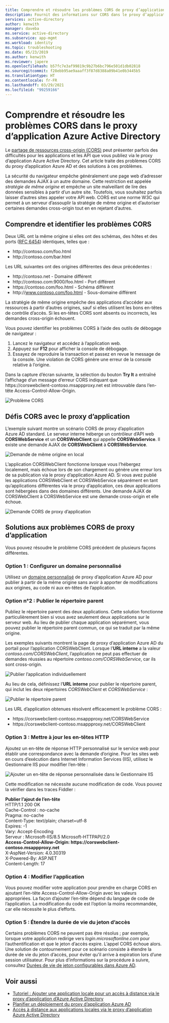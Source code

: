 ```yaml
---
title: Comprendre et résoudre les problèmes CORS de proxy d’application Azure AD
description: Fournit des informations sur CORS dans le proxy d’application Azure AD et la manière d’identifier et de résoudre les problèmes CORS.
services: active-directory
author: kenwith
manager: daveba
ms.service: active-directory
ms.subservice: app-mgmt
ms.workload: identity
ms.topic: troubleshooting
ms.date: 05/23/2019
ms.author: kenwith
ms.reviewer: japere
ms.openlocfilehash: b57fc7e3af99819c9b27b6bc796e501d1db02818
ms.sourcegitcommit: f28ebb95ae9aaaff3f87d8388a09b41e0b3445b5
ms.translationtype: HT
ms.contentlocale: fr-FR
ms.lasthandoff: 03/29/2021
ms.locfileid: "99259166"
---
```

# <a name="understand-and-solve-azure-active-directory-application-proxy-cors-issues"></a>Comprendre et résoudre les problèmes CORS dans le proxy d’application Azure Active Directory

Le [partage de ressources cross-origin (CORS)](https://www.w3.org/TR/cors/) peut présenter parfois des difficultés pour les applications et les API que vous publiez via le proxy d’application Azure Active Directory. Cet article traite des problèmes CORS du proxy d’application Azure AD et des solutions à ces problèmes.

La sécurité du navigateur empêche généralement une page web d’adresser des demandes AJAX à un autre domaine. Cette restriction est appelée *stratégie de même origine* et empêche un site malveillant de lire des données sensibles à partir d’un autre site. Toutefois, vous souhaitez parfois laisser d’autres sites appeler votre API web. CORS est une norme W3C qui permet à un serveur d’assouplir la stratégie de même origine et d’autoriser certaines demandes cross-origin tout en en rejetant d’autres.

## <a name="understand-and-identify-cors-issues"></a>Comprendre et identifier les problèmes CORS

Deux URL ont la même origine si elles ont des schémas, des hôtes et des ports ([RFC 6454](https://tools.ietf.org/html/rfc6454)) identiques, telles que :

-   http:\//contoso.com/foo.html
-   http:\//contoso.com/bar.html

Les URL suivantes ont des origines différentes des deux précédentes :

-   http:\//contoso.net - Domaine différent
-   http:\//contoso.com:9000/foo.html - Port différent
-   https:\//contoso.com/foo.html - Schéma différent
-   http:\//www.contoso.com/foo.html - Sous-domaine différent

La stratégie de même origine empêche des applications d’accéder aux ressources à partir d’autres origines, sauf si elles utilisent les bons en-têtes de contrôle d’accès. Si les en-têtes CORS sont absents ou incorrects, les demandes cross-origin échouent. 

Vous pouvez identifier les problèmes CORS à l’aide des outils de débogage de navigateur :

1. Lancez le navigateur et accédez à l’application web.
1. Appuyez sur **F12** pour afficher la console de débogage.
1. Essayez de reproduire la transaction et passez en revue le message de la console. Une violation de CORS génère une erreur de la console relative à l’origine.

Dans la capture d’écran suivante, la sélection du bouton **Try It** a entraîné l’affichage d’un message d’erreur CORS indiquant que https:\//corswebclient-contoso.msappproxy.net est introuvable dans l’en-tête Access-Control-Allow-Origin.

![Problème CORS](./media/application-proxy-understand-cors-issues/image3.png)

## <a name="cors-challenges-with-application-proxy"></a>Défis CORS avec le proxy d’application

L’exemple suivant montre un scénario CORS de proxy d’application Azure AD standard. Le serveur interne héberge un contrôleur d’API web **CORSWebService** et un **CORSWebClient** qui appelle **CORSWebService**. Il existe une demande AJAX de **CORSWebClient** à **CORSWebService**.

![Demande de même origine en local](./media/application-proxy-understand-cors-issues/image1.png)

L’application CORSWebClient fonctionne lorsque vous l’hébergez localement, mais échoue lors de son chargement ou génère une erreur lors de sa publication via le proxy d’application Azure AD. Si vous avez publié les applications CORSWebClient et CORSWebService séparément en tant qu’applications différentes via le proxy d’application, ces deux applications sont hébergées dans des domaines différents. Une demande AJAX de CORSWebClient à CORSWebService est une demande cross-origin et elle échoue.

![Demande CORS de proxy d’application](./media/application-proxy-understand-cors-issues/image2.png)

## <a name="solutions-for-application-proxy-cors-issues"></a>Solutions aux problèmes CORS de proxy d’application

Vous pouvez résoudre le problème CORS précédent de plusieurs façons différentes.

### <a name="option-1-set-up-a-custom-domain"></a>Option 1 : Configurer un domaine personnalisé

Utilisez un [domaine personnalisé](./application-proxy-configure-custom-domain.md) de proxy d’application Azure AD pour publier à partir de la même origine sans avoir à apporter de modifications aux origines, au code ni aux en-têtes de l’application. 

### <a name="option-2-publish-the-parent-directory"></a>Option n°2 : Publier le répertoire parent

Publiez le répertoire parent des deux applications. Cette solution fonctionne particulièrement bien si vous avez seulement deux applications sur le serveur web. Au lieu de publier chaque application séparément, vous pouvez publier le répertoire parent commun, ce qui se traduit par la même origine.

Les exemples suivants montrent la page de proxy d’application Azure AD du portail pour l’application CORSWebClient.  Lorsque l’**URL interne** a la valeur *contoso.com/CORSWebClient*, l’application ne peut pas effectuer de demandes réussies au répertoire *contoso.com/CORSWebService*, car ils sont cross-origin. 

![Publier l’application individuellement](./media/application-proxy-understand-cors-issues/image4.png)

Au lieu de cela, définissez l’**URL interne** pour publier le répertoire parent, qui inclut les deux répertoires *CORSWebClient* et *CORSWebService* :

![Publier le répertoire parent](./media/application-proxy-understand-cors-issues/image5.png)

Les URL d’application obtenues résolvent efficacement le problème CORS :

- https:\//corswebclient-contoso.msappproxy.net/CORSWebService
- https:\//corswebclient-contoso.msappproxy.net/CORSWebClient

### <a name="option-3-update-http-headers"></a>Option 3 : Mettre à jour les en-têtes HTTP

Ajoutez un en-tête de réponse HTTP personnalisé sur le service web pour établir une correspondance avec la demande d’origine. Pour les sites web en cours d’exécution dans Internet Information Services (IIS), utilisez le Gestionnaire IIS pour modifier l’en-tête :

![Ajouter un en-tête de réponse personnalisée dans le Gestionnaire IIS](./media/application-proxy-understand-cors-issues/image6.png)

Cette modification ne nécessite aucune modification de code. Vous pouvez la vérifier dans les traces Fiddler :

**Publier l’ajout de l’en-tête**\
HTTP/1.1 200 OK\
Cache-Control : no-cache\
Pragma: no-cache\
Content-Type: text/plain; charset=utf-8\
Expires: -1\
Vary: Accept-Encoding\
Serveur :  Microsoft-IIS/8.5 Microsoft-HTTPAPI/2.0\
**Access-Control-Allow-Origin: https\://corswebclient-contoso.msappproxy.net**\
X-AspNet-Version: 4.0.30319\
X-Powered-By: ASP.NET\
Content-Length: 17

### <a name="option-4-modify-the-app"></a>Option 4 : Modifier l’application

Vous pouvez modifier votre application pour prendre en charge CORS en ajoutant l’en-tête Access-Control-Allow-Origin avec les valeurs appropriées. La façon d’ajouter l’en-tête dépend du langage de code de l’application. La modification du code est l’option la moins recommandée, car elle nécessite le plus d’efforts.

### <a name="option-5-extend-the-lifetime-of-the-access-token"></a>Option 5 : Étendre la durée de vie du jeton d’accès

Certains problèmes CORS ne peuvent pas être résolus ; par exemple, lorsque votre application redirige vers *login.microsoftonline.com* pour l’authentification et que le jeton d’accès expire. L’appel CORS échoue alors. Une solution de contournement pour ce scénario consiste à étendre la durée de vie du jeton d’accès, pour éviter qu’il arrive à expiration lors d’une session utilisateur. Pour plus d’informations sur la procédure à suivre, consultez [Durées de vie de jeton configurables dans Azure AD](../develop/active-directory-configurable-token-lifetimes.md).

## <a name="see-also"></a>Voir aussi
- [Tutoriel : Ajouter une application locale pour un accès à distance via le proxy d’application d’Azure Active Directory](application-proxy-add-on-premises-application.md) 
- [Planifier un déploiement du proxy d’application Azure AD](application-proxy-deployment-plan.md) 
- [Accès à distance aux applications locales via le proxy d’application Azure Active Directory](application-proxy.md)